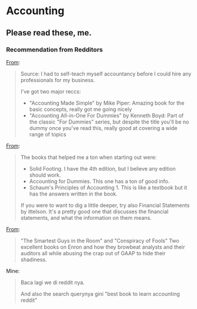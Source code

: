 # Accounting

## Please read these, me.

### Recommendation from Redditors

[From](https://www.reddit.com/r/Entrepreneur/comments/13yei6z/best_accounting_books_for_non_accountant/):
> Source: I had to self-teach myself accountancy before I could hire any professionals for my business.
> 
> I've got two major reccs:
> - "Accounting Made Simple" by Mike Piper: Amazing book for the basic concepts, really got me going nicely
> - "Accounting All-in-One For Dummies" by Kenneth Boyd: Part of the classic "For Dummies" series, but despite the title you'll be no dummy once you've read this, really good at covering a wide range of topics

[From](https://www.reddit.com/r/Accounting/comments/xsgqq9/best_books_for_beginners/):
> The books that helped me a ton when starting out were:
> - Solid Footing. I have the 4th edition, but I believe any edition should work.
> - Accounting for Dummies. This one has a ton of good info.
> - Schaum's Principles of Accounting 1. This is like a textbook but it has the answers written in the book.
> 
> If you were to want to dig a little deeper, try also Financial Statements by ittelson. It's a pretty good one that discusses the financial statements, and what the information on them means.

[From](https://www.reddit.com/r/Accounting/comments/s8qcyh/what_are_some_mustread_books_of_accounting_and/):
> "The Smartest Guys in the Room" and "Conspiracy of Fools" Two excellent books on Enron and how they browbeat analysts and their auditors all while abusing the crap out of GAAP to hide their shadiness.

Mine:
> Baca lagi we di reddit nya.
>
> And also the search querynya gini "best book to learn accounting reddit"
